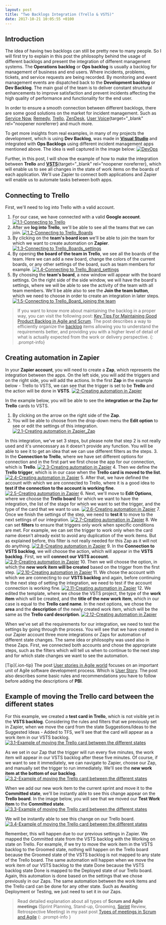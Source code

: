 ```yaml
---
layout: post
title: "Two Backlogs Integration (Trello & VSTS)"
date: 2017-10-21 10:05:55 +0100
---
```


## Introduction

The idea of having two backlogs can still be pretty new to many people. So I will first try to explain in this post the philosophy behind the usage of different backlogs and present the integration of different management systems. The **Operations backlog** or **Ops backlog** is usually a backlog for management of business and end users. Where incidents, problems, tickets, and service requests are being recorded. By monitoring and event management events are dispatched back to the **Development backlog** or **Dev Backlog**. The main goal of the team is to deliver constant structural enhancements to improve satisfaction and prevent incidents affecting the high quality of performance and functionality for the end user. 

In order to ensure a smooth connection between different backlogs, there are some good solutions on the market for incident management. Such as [Service Now](https://www.servicenow.com/), [Remedy](http://www.bmc.com/it-solutions/remedy-incident-management.html), [Trello](https://trello.com/), [ZenDesk](https://www.zendesk.com/), [User Voice](https://www.uservoice.com/){target="_blank" rel="noopener noreferrer} and much more. 

To get more insights from real examples, in many of my projects the development, which is using **Dev Backlog**, was made in [**Visual Studio**](https://www.visualstudio.com/dev-essentials/) and integrated with **Ops Backlogs** using different incident management apps mentioned above. The idea is well captured in the image below:
[![DevOps](/assets/images/2017/09/DevOps.png)](/assets/images/2017/09/DevOps.png)

Further, in this post, I will show the example of how to make the integration between **Trello** and [**VSTS**](https://www.visualstudio.com/team-services/){target="_blank" rel="noopener noreferrer}, which will enable us to see all changes in the state of work items on the boards of each application. We'll use Zapier to connect both applications and Zapier will enable us to automate tasks between both apps.

## Connecting to Trello

First, we'll need to log into Trello with a valid account.
1. For our case, we have connected with a valid **Google account**.
   [![1.1-Connecting to Trello](/assets/images/2017/09/1.1-Connecting-to-Trello-1024x556.png)](/assets/images/2017/09/1.1-Connecting-to-Trello.jpg)
2. After we **log into Trello**, we'll be able to see all the teams that we can join.
   [![1.2-Connecting to Trello_Boards](/assets/images/2017/09/1.2-Connecting-to-Trello_Boards-1024x483.png)](/assets/images/2017/09/1.2-Connecting-to-Trello_Boards.png)
3. By clicking on the **team's board icon** we'll be able to join the team for which we want to create automation on **Zapier**.
   [![1.3-Connecting to Trello_Boards_settings](/assets/images/2017/09/1.3-Connecting-to-Trello_Boards_settings-1-1024x496.png)](/assets/images/2017/09/1.3-Connecting-to-Trello_Boards_settings-1.png)
4. By opening **the board of the team in Trello**, we see all the boards of the team. Here we can add a new board, change the colors of the current boards, or any other settings of the board, such as team members for example.
   [![1.4-Connecting to Trello_Board_settings](/assets/images/2017/09/1.4-Connecting-to-Trello_Board_settings-1-1024x497.png)](/assets/images/2017/09/1.4-Connecting-to-Trello_Board_settings-1.jpg)
5. By choosing the **team's board**, a new window will appear with the board settings. On the right side of the side window, we will have the board's settings, where we will be able to see the activity of the team with all team members. We'll be able also to see the **Join the team button**, which we need to choose in order to create an integration in later steps.
   [![1.5-Connecting to Trello_Board_joining the team](/assets/images/2017/09/1.5-Connecting-to-Trello_Board_joining-the-team-1024x499.png)](/assets/images/2017/09/1.5-Connecting-to-Trello_Board_joining-the-team.png)

>If you want to know more about maintaining the backlog in a proper way, you can visit the following post: [Key Tips For Maintaining Good Product Backlog in Agile and Scrum](https://mohamedradwan.com/2017/11/30/key-tips-for-maintaining-good-product-backlog-in-agile-and-scrum/). The post describes a way to efficiently organize the [backlog](https://docs.microsoft.com/en-us/vsts/work/backlogs/create-your-backlog) items allowing you to understand the requirements better, and providing you with a higher level of detail of what is actually expected from the work or delivery perspective.
{: .prompt-info}

## Creating automation in Zapier

In your **Zapier account**, you will need to create a **Zap**, which represents the integration between the apps. On the left side, you will add the triggers and on the right side, you will add the actions. In the first **Zap** in the example below - Trello to VSTS, we can see that the trigger is set to be **Trello** and the action will be done in **VSTS**.
[![2-Creating automation in Zapier](/assets/images/2017/09/2-Creating-automation-in-Zapier-1024x527.png)](/assets/images/2017/09/2-Creating-automation-in-Zapier.png)

In the example below, you will be able to see the **integration or the Zap for Trello** cards to VSTS.
1. By clicking on the arrow on the right side of the **Zap**.
2. You will be able to choose from the drop-down menu the **Edit option** to see or edit the settings of this integration.
   [![2.1-Creating automation in Zapier_Zap](/assets/images/2017/09/2.1-Creating-automation-in-Zapier_Zap-1024x494.png)](/assets/images/2017/09/2.1-Creating-automation-in-Zapier_Zap.png)

In this integration, we've set 3 steps, but please note that step 2 is not really used and it's unnecessary as it doesn't provide any function. You will be able to see it to get an idea that we can use different filters as the steps.
3. In the **Connection to Trello**, where we have set different options for connection and in the first part we first chose the app for our connection, which is **Trello**.
   [![2.3-Creating automation in Zapier](/assets/images/2017/09/2.3-Creating-automation-in-Zapier-1024x507.png)](/assets/images/2017/09/2.3-Creating-automation-in-Zapier.png)
4. Then we define the **Trello trigger**, which is in our case when the **Trello card is moved to the list**.
   [![2.4-Creating automation in Zapier](/assets/images/2017/09/2.4-Creating-automation-in-Zapier-1024x495.png)](/assets/images/2017/09/2.4-Creating-automation-in-Zapier.png)
5. After that, we have defined the account with which we are connected to Trello, where it is a good idea to **test if the connection to the account is working fine**.
   [![2.5-Creating automation in Zapier](/assets/images/2017/09/2.5-Creating-automation-in-Zapier-1024x493.png)](/assets/images/2017/09/2.5-Creating-automation-in-Zapier.png)
6. Next, we'll move to **Edit Options**, where we choose the **Trello board** for which we want to have the integration, the list of the stage for which we want to set the trigger, and the type of the card that we want to use.
   [![2.6-Creating automation in Zapier](/assets/images/2017/09/2.6-Creating-automation-in-Zapier-1024x496.png)](/assets/images/2017/09/2.6-Creating-automation-in-Zapier.png)
7. Once we finish the settings of the step, we need to **test it** to move to the next settings of our integration.
   [![2.7-Creating automation in Zapier](/assets/images/2017/09/2.7-Creating-automation-in-Zapier-1024x492.png)](/assets/images/2017/09/2.7-Creating-automation-in-Zapier.png)
8. We can set **filters** to ensure that triggers only work when specific conditions are met. For example, we can set the trigger to work only when the card name doesn't already exist to avoid any duplication of the work items. But as explained before, this filter is not really needed for this Zap as it will not do anything.
   [![2.8-Creating automation in Zapier](/assets/images/2017/09/2.8-Creating-automation-in-Zapier-1024x495.png)](/assets/images/2017/09/2.8-Creating-automation-in-Zapier.png)
9. In the **Connection to VSTS backlog**, we will choose the action, which will appear in the **VSTS backlog**. First, we will **connect our VSTS account**.
   [![2.9-Creating automation in Zapier](/assets/images/2017/09/2.9-Creating-automation-in-Zapier-1024x493.png)](/assets/images/2017/09/2.9-Creating-automation-in-Zapier.png)
10. Then we will choose the option, in which the **new work item will be created** based on the trigger from the first step.
    [![2.10-Creating automation in Zapier](/assets/images/2017/09/2.10-Creating-automation-in-Zapier-1024x493.png)](/assets/images/2017/09/2.10-Creating-automation-in-Zapier.png)
11. We chose the account with which we are connecting to our **VSTS backlog** and again, before continuing to the next step of setting the integration, we need to test if the account connection is working fine.
    [![2.11-Creating automation in Zapier](/assets/images/2017/09/2.11-Creating-automation-in-Zapier-1024x493.png)](/assets/images/2017/09/2.11-Creating-automation-in-Zapier.png)
12. We edited the template, where we chose the VSTS project, the type of the **work item** which will be created, and the **title of the new work item**, which in our case is equal to the **Trello card name**. In the next options, we chose the **area** and the **description** of the newly created work item, which will be the same as the **Trello card description**.
    [![2.12-Creating automation in Zapier](/assets/images/2017/09/2.12-Creating-automation-in-Zapier-1024x495.png)](/assets/images/2017/09/2.12-Creating-automation-in-Zapier.png)

When we've set all the requirements for our integration, we need to test the settings by going through the process. You will see that we have created in our Zapier account three more integrations or Zaps for automation of different state changes. The same idea or philosophy was used also in these Zaps. First, we connected both accounts and chose the appropriate steps, such as the filters which will tell us when to continue to the next step and for which state changes we want to see the automation.

[Tip]{.ion-tip} The post [User stories in Agile world](https://mohamedradwan.com/posts/user-stories-in-agile-world/) focuses on an important unit of Agile software development process. Which is [User Story](https://docs.microsoft.com/en-us/vsts/work/work-items/guidance/agile-process-workflow). The post also describes some basic rules and recommendations you have to follow before adding the descriptions of **PBI**.

## Example of moving the Trello card between the different states

For this example, we created a **test card in Trello**, which is not visible yet in the **VSTS backlog**. Considering the rules and filters that we previously set in Zapier, when we move the card from the state Suggestions/Ideas to the Suggested Ideas - Added to TFS, we'll see that the card will appear as a work item in our VSTS backlog.
[![3.1-Example of moving the Trello card between the different states](/assets/images/2017/09/3.1-Example-of-moving-the-Trello-card-between-the-different-states-1024x481.png)](/assets/images/2017/09/3.1-Example-of-moving-the-Trello-card-between-the-different-states.png)

As we set in our Zap that the trigger will run every five minutes, the work item will appear in our VSTS backlog after these five minutes. Of course, if we want to see it immediately, we can navigate to Zapier, choose our Zap, and manually set the trigger to run immediately. We'll see the **new work item at the bottom of our backlog**.
[![3.2-Example of moving the Trello card between the different states](/assets/images/2017/09/3.2-Example-of-moving-the-Trello-card-between-the-different-states-1024x496.png)](/assets/images/2017/09/3.2-Example-of-moving-the-Trello-card-between-the-different-states.png)

When we add our new work item to the current sprint and move it to the **Committed state**, we'll be instantly able to see this change appear on the **Trello board**. In the image below, you will see that we moved our **Test Work item** to the **Committed state**.
[![3.3-Example of moving the Trello card between the different states](/assets/images/2017/09/3.3-Example-of-moving-the-Trello-card-between-the-different-states-1024x499.png)](/assets/images/2017/09/3.3-Example-of-moving-the-Trello-card-between-the-different-states.png)

We will be instantly able to see this change on our Trello board.
[![3.4-Example of moving the Trello card between the different states](/assets/images/2017/09/3.4-Example-of-moving-the-Trello-card-between-the-different-states-1024x495.png)](/assets/images/2017/09/3.4-Example-of-moving-the-Trello-card-between-the-different-states.png)

Remember, this will happen due to our previous settings in Zapier. We mapped the Committed state from the VSTS backlog with the Working on state on Trello. For example, if we try to move the work item in the VSTS backlog to the Groomed state, nothing will happen on the Trello board because the Groomed state of the VSTS backlog is not mapped to any state of the Trello board. The same automation will happen when we move the work item of our VSTS backlog to the state Done because the VSTS backlog state Done is mapped to the Deployed state of our Trello board. Again, this automation is done based on the settings that we chose previously in our Zaps. The same automation between the work items and the Trello card can be done for any other state. Such as Awaiting Deployment or Testing, we just need to set it in our Zaps.

>Read detailed explanation about all types of **Scrum and Agile meetings** (Sprint Planning, Stand-up, Grooming, [Sprint](https://docs.microsoft.com/en-us/vsts/work/scrum/sprint-planning) Review, Retrospective Meeting) in my past post [Types of meetings in Scrum and Agile](https://mohamedradwan.com/posts/types-of-meetings-in-scrum-and-agile/)
{: .prompt-info }

